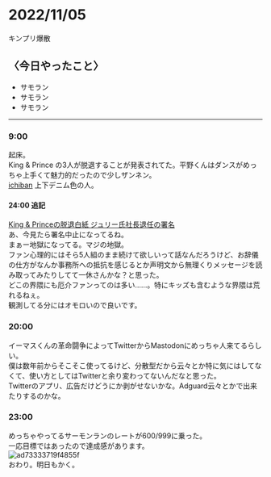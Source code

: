 2022/11/05
============

キンプリ爆散

## 〈今日やったこと〉  
* サモラン
* サモラン
* サモラン

---

### 9:00  
起床。  
King & Prince の3人が脱退することが発表されてた。平野くんはダンスがめっちゃ上手くて魅力的だったので少しザンネン。  
[ichiban](https://youtu.be/qGNO0Hkgd00) 上下デニム色の人。  
#### 24:00 追記  
[King & Princeの脱退白紙 ジュリー氏社長退任の署名](https://www.change.org/p/%E5%A4%A7%E5%A4%89%E7%94%B3%E3%81%97%E8%A8%B3%E3%81%82%E3%82%8A%E3%81%BE%E3%81%9B%E3%82%93-%E3%81%93%E3%81%AE%E6%B4%BB%E5%8B%95%E3%81%AF%E8%BE%9E%E3%82%81%E3%81%95%E3%81%9B%E3%81%A6%E9%A0%82%E3%81%8D%E3%81%BE%E3%81%99?redirect=false)  
あ、今見たら署名中止になってるね。  
まぁー地獄になってる。マジの地獄。  
ファン心理的にはそら5人組のまま続けて欲しいって話なんだろうけど、お辞儀の仕方がなんか事務所への抵抗を感じるとか声明文から無理くりメッセージを読み取ってみたりしてて一休さんかな？と思った。  
どこの界隈にも厄介ファンってのは多い……。特にキッズも含むような界隈は荒れるねぇ。  
観測してる分にはオモロいので良いです。  

### 20:00  
イーマスくんの革命闘争によってTwitterからMastodonにめっちゃ人来てるらしい。  
僕は数年前からそこそこ使ってるけど、分散型だから云々とか特に気にはしてなくて、使い方としてはTwitterと余り変わってないんだなと思った。  
Twitterのアプリ、広告だけどうにか剥がせないかな。Adguard云々とかで出来たりするのかな。    

### 23:00  
めっちゃやってるサーモンランのレートが600/999に乗った。  
一応目標ではあったので達成感があります。  
![ad73333719f4855f](https://user-images.githubusercontent.com/7425329/200129682-e41574a0-15a9-4d13-a5cd-4cb86da4a581.jpeg)  
おわり。明日もかく。
